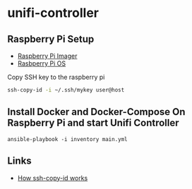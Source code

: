 # unifi-controller

## Raspberry Pi Setup

- [Raspberry Pi Imager](https://www.raspberrypi.com/software/)
- [Rasbperry Pi OS](https://www.raspberrypi.com/software/operating-systems/)

Copy SSH key to the raspberry pi
```sh
ssh-copy-id -i ~/.ssh/mykey user@host
```

## Install Docker and Docker-Compose On Raspberry Pi and start Unifi Controller

```
ansible-playbook -i inventory main.yml
```

## Links
- [How ssh-copy-id works](https://www.ssh.com/academy/ssh/copy-id)

